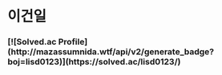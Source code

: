 <h1> 이건일 </h1>
<h3>  [![Solved.ac Profile](http://mazassumnida.wtf/api/v2/generate_badge?boj=lisd0123)](https://solved.ac/lisd0123/) </h3>
<p>
  
</p> 
